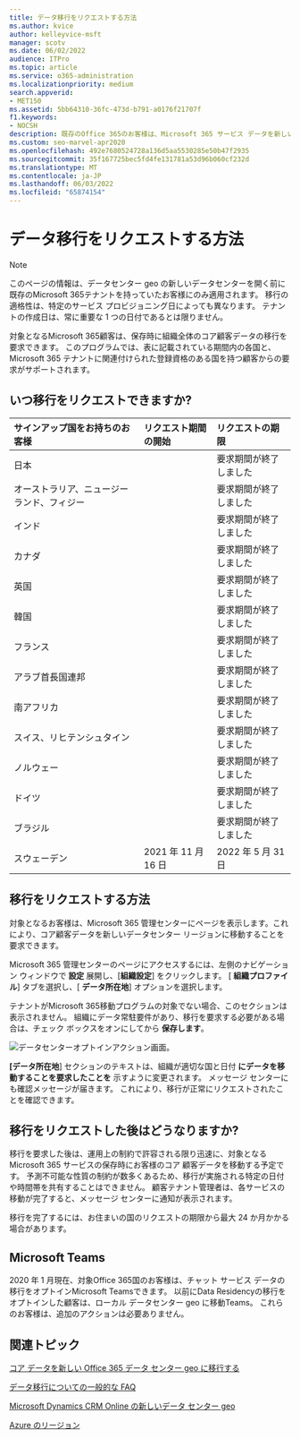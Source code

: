 ```yaml
---
title: データ移行をリクエストする方法
ms.author: kvice
author: kelleyvice-msft
manager: scotv
ms.date: 06/02/2022
audience: ITPro
ms.topic: article
ms.service: o365-administration
ms.localizationpriority: medium
search.appverid:
- MET150
ms.assetid: 5bb64310-36fc-473d-b791-a0176f21707f
f1.keywords:
- NOCSH
description: 既存のOffice 365のお客様は、Microsoft 365 サービス データを新しい地域に移行する期限の前に要求を送信する必要があります。
ms.custom: seo-marvel-apr2020
ms.openlocfilehash: 492e7680524728a136d5aa5530285e50b47f2935
ms.sourcegitcommit: 35f167725bec5fd4fe131781a53d96b060cf232d
ms.translationtype: MT
ms.contentlocale: ja-JP
ms.lasthandoff: 06/03/2022
ms.locfileid: "65874154"
---
```

# <a name="how-to-request-your-data-move"></a>データ移行をリクエストする方法

> [!NOTE]
> このページの情報は、データセンター geo の新しいデータセンターを開く前に既存のMicrosoft 365テナントを持っていたお客様にのみ適用されます。 移行の適格性は、特定のサービス プロビジョニング日によっても異なります。  テナントの作成日は、常に重要な 1 つの日付であるとは限りません。
  
対象となるMicrosoft 365顧客は、保存時に組織全体のコア顧客データの移行を要求できます。  このプログラムでは、表に記載されている期間内の各国と、Microsoft 365 テナントに関連付けられた登録資格のある国を持つ顧客からの要求がサポートされます。
  
## <a name="when-can-i-request-a-move"></a>いつ移行をリクエストできますか?

| サインアップ国をお持ちのお客様 | リクエスト期間の開始 | リクエストの期限 |
|:-----|:-----|:-----|
|日本  | |要求期間が終了しました  |
|オーストラリア、ニュージーランド、フィジー  | |要求期間が終了しました  |
|インド  | |要求期間が終了しました  |
|カナダ  | |要求期間が終了しました  |
|英国  | |要求期間が終了しました  |
|韓国  | |要求期間が終了しました  |
|フランス  | |要求期間が終了しました  |
|アラブ首長国連邦  | |要求期間が終了しました  |
|南アフリカ  | |要求期間が終了しました  |
|スイス、リヒテンシュタイン  | |要求期間が終了しました  |
|ノルウェー  | |要求期間が終了しました  |
|ドイツ  | |要求期間が終了しました  |
|ブラジル  | |要求期間が終了しました  |
|スウェーデン  |2021 年 11 月 16 日  |2022 年 5 月 31 日  |

## <a name="how-to-request-a-move"></a>移行をリクエストする方法

対象となるお客様は、Microsoft 365 管理センターにページを表示します。これにより、コア顧客データを新しいデータセンター リージョンに移動することを要求できます。  
  
Microsoft 365 管理センターのページにアクセスするには、左側のナビゲーション ウィンドウで **設定** 展開し、[**組織設定**] をクリックします。
[ **組織プロファイル**] タブを選択し、[ **データ所在地**] オプションを選択します。
  
テナントがMicrosoft 365移動プログラムの対象でない場合、このセクションは表示されません。  組織にデータ常駐要件があり、移行を要求する必要がある場合は、チェック ボックスをオンにしてから **保存します**。
  
![データセンターオプトインアクション画面。](../media/dataresidencyflyoutae.jpg)
  
**[データ所在地**] セクションのテキストは、組織が適切な国と日付 **にデータを移動することを要求したことを** 示すように変更されます。 メッセージ センターにも確認メッセージが届きます。 これにより、移行が正常にリクエストされたことを確認できます。 
  
## <a name="what-happens-after-requesting-a-move"></a>移行をリクエストした後はどうなりますか?

移行を要求した後は、運用上の制約で許容される限り迅速に、対象となるMicrosoft 365 サービスの保存時にお客様のコア 顧客データを移動する予定です。 予測不可能な性質の制約が数多くあるため、移行が実施される特定の日付や時間帯を共有することはできません。 顧客テナント管理者は、各サービスの移動が完了すると、メッセージ センターに通知が表示されます。
  
移行を完了するには、お住まいの国のリクエストの期限から最大 24 か月かかる場合があります。
  
## <a name="microsoft-teams"></a>Microsoft Teams

2020 年 1 月現在、対象Office 365国のお客様は、チャット サービス データの移行をオプトインMicrosoft Teamsできます。  以前にData Residencyの移行をオプトインした顧客は、ローカル データセンター geo に移動Teams。  これらのお客様は、追加のアクションは必要ありません。

## <a name="related-topics"></a>関連トピック

[コア データを新しい Office 365 データ センター geo に移行する](moving-data-to-new-datacenter-geos.md)

[データ移行についての一般的な FAQ](data-move-faq.md)

[Microsoft Dynamics CRM Online の新しいデータ センター geo](/power-platform/admin/new-datacenter-regions)
  
[Azure のリージョン](https://azure.microsoft.com/regions/)
